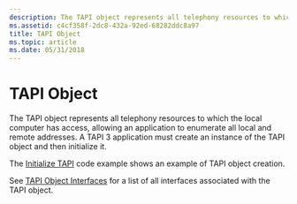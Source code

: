 ```yaml
---
description: The TAPI object represents all telephony resources to which the local computer has access, allowing an application to enumerate all local and remote addresses. A TAPI 3 application must create an instance of the TAPI object and then initialize it.
ms.assetid: c4cf358f-2dc8-432a-92ed-68282ddc8a97
title: TAPI Object
ms.topic: article
ms.date: 05/31/2018
---
```


# TAPI Object

The TAPI object represents all telephony resources to which the local computer has access, allowing an application to enumerate all local and remote addresses. A TAPI 3 application must create an instance of the TAPI object and then initialize it.

The [Initialize TAPI](initialize-tapi.md) code example shows an example of TAPI object creation.

See [TAPI Object Interfaces](tapi-object-interfaces.md) for a list of all interfaces associated with the TAPI object.

 

 



